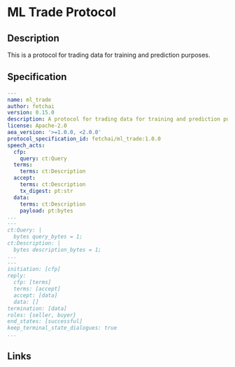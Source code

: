 # ML Trade Protocol

## Description

This is a protocol for trading data for training and prediction purposes.

## Specification

```yaml
---
name: ml_trade
author: fetchai
version: 0.15.0
description: A protocol for trading data for training and prediction purposes.
license: Apache-2.0
aea_version: '>=1.0.0, <2.0.0'
protocol_specification_id: fetchai/ml_trade:1.0.0
speech_acts:
  cfp:
    query: ct:Query
  terms:
    terms: ct:Description
  accept:
    terms: ct:Description
    tx_digest: pt:str
  data:
    terms: ct:Description
    payload: pt:bytes
...
---
ct:Query: |
  bytes query_bytes = 1;
ct:Description: |
  bytes description_bytes = 1;
...
---
initiation: [cfp]
reply:
  cfp: [terms]
  terms: [accept]
  accept: [data]
  data: []
termination: [data]
roles: {seller, buyer}
end_states: [successful]
keep_terminal_state_dialogues: true
...
```

## Links
